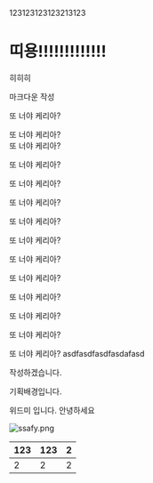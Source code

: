 123123123123213123

# 띠용!!!!!!!!!!!!!

히히히

마크다운 작성

또 너야 케리아?

또 너야 케리아?  
또 너야 케리아?

또 너야 케리아?

또 너야 케리아?

또 너야 케리아?

또 너야 케리아?

또 너야 케리아?

또 너야 케리아?

또 너야 케리아?

또 너야 케리아?

또 너야 케리아?

또 너야 케리아?

또 너야 케리아?
asdfasdfasdfasdafasd

작성하겠습니다.

기획배경입니다.

위드미 입니다. 안녕하세요

![ssafy.png](https://withme.s3.amazonaws.com/img/60f0b861-74b7-429e-b1b9-7bd13f9589de_ssafy.png)

| 123 | 123 | 2 |
| --- | --- | - |
| 2   | 2   | 2 |

